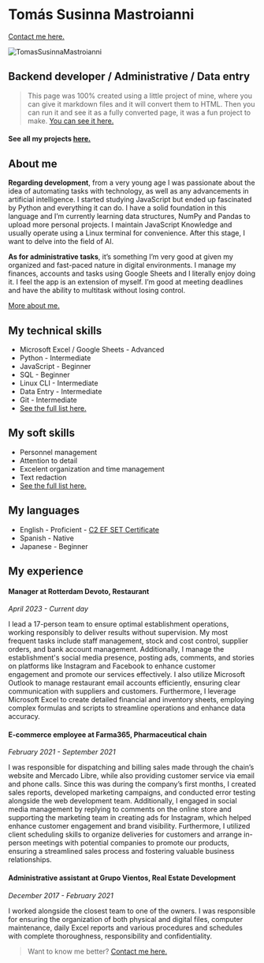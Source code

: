 # Tomás Susinna Mastroianni


[Contact me here.](/contact)

![TomasSusinnaMastroianni](./images/tomas.png)

## Backend developer / Administrative / Data entry

> This page was 100% created using a little project of mine, where you can give it markdown files and it will convert them to HTML. Then you can run it and see it as a fully converted page, it was a fun project to make. [You can see it here.](/projects/static_site)

#### See all my projects [here.](/projects)

## About me

  **Regarding development**, from a very young age I was passionate about the idea of automating tasks with technology, as well as any advancements in artificial intelligence. I started studying JavaScript but ended up fascinated by Python and everything it can do. I have a solid foundation in this language and I’m currently learning data structures, NumPy and Pandas to upload more personal projects. I maintain JavaScript Knowledge and usually operate using a Linux terminal for convenience. After this stage, I want to delve into the field of AI.

  **As for administrative tasks**, it’s something I’m very good at given my organized and fast-paced nature in digital environments. I manage my finances, accounts and tasks using Google Sheets and I literally enjoy doing it. I feel the app is an extension of myself. I’m good at meeting deadlines and have the ability to multitask without losing control.

  [More about me.](/more_info)

## My technical skills

- Microsoft Excel / Google Sheets - Advanced
- Python - Intermediate
- JavaScript - Beginner
- SQL - Beginner
- Linux CLI - Intermediate
- Data Entry - Intermediate
- Git - Intermediate
- [See the full list here.](/skills)

## My soft skills

- Personnel management
- Attention to detail
- Excelent organization and time management
- Text redaction
- [See the full list here.](/skills)

## My languages

- English - Proficient - [C2 EF SET Certificate](https://cert.efset.org/en/b8Kso4)
- Spanish - Native
- Japanese - Beginner

## My experience

#### **Manager** at Rotterdam Devoto, Restaurant

_April 2023 - Current day_


I lead a 17-person team to ensure optimal establishment operations, working responsibly to deliver results without supervision. My most frequent tasks include staff management, stock and cost control, supplier orders, and bank account management. Additionally, I manage the establishment's social media presence, posting ads, comments, and stories on platforms like Instagram and Facebook to enhance customer engagement and promote our services effectively. I also utilize Microsoft Outlook to manage restaurant email accounts efficiently, ensuring clear communication with suppliers and customers. Furthermore, I leverage Microsoft Excel to create detailed financial and inventory sheets, employing complex formulas and scripts to streamline operations and enhance data accuracy.


#### **E-commerce employee** at Farma365, Pharmaceutical chain

_February 2021 - September 2021_


I was responsible for dispatching and billing sales made through the chain’s website and Mercado Libre, while also providing customer service via email and phone calls. Since this was during the company’s first months, I created sales reports, developed marketing campaigns, and conducted error testing alongside the web development team. Additionally, I engaged in social media management by replying to comments on the online store and supporting the marketing team in creating ads for Instagram, which helped enhance customer engagement and brand visibility. Furthermore, I utilized client scheduling skills to organize deliveries for customers and arrange in-person meetings with potential companies to promote our products, ensuring a streamlined sales process and fostering valuable business relationships.


#### **Administrative assistant** at Grupo Vientos, Real Estate Development

_December 2017 - February 2021_


I worked alongside the closest team to one of the owners. I was responsible for ensuring the organization of both physical and digital files, computer maintenance, daily Excel reports and various procedures and schedules with complete thoroughness, responsibility and confidentiality.


> Want to know me better? [Contact me here.](/contact)
